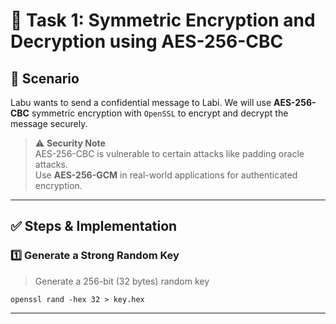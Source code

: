 # 🔐 Task 1: Symmetric Encryption and Decryption using AES-256-CBC

## 🧠 Scenario
Labu wants to send a confidential message to Labi. We will use **AES-256-CBC** symmetric encryption with `OpenSSL` to encrypt and decrypt the message securely.

> ⚠️ **Security Note**  
> AES-256-CBC is vulnerable to certain attacks like padding oracle attacks.  
> Use **AES-256-GCM** in real-world applications for authenticated encryption.

---

## ✅ Steps & Implementation

### 1️⃣ Generate a Strong Random Key
> Generate a 256-bit (32 bytes) random key
```
openssl rand -hex 32 > key.hex
```
---
